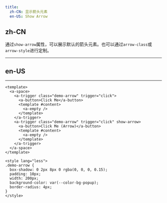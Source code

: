 ```yaml
title:
  zh-CN: 显示箭头元素
  en-US: Show Arrow
```

## zh-CN

通过`show-arrow`属性，可以展示默认的箭头元素。也可以通过`arrow-class`或`arrow-style`进行定制。

---

## en-US

---

```vue
<template>
  <a-space>
    <a-trigger class="demo-arrow" trigger="click">
      <a-button>Click Me</a-button>
      <template #content>
        <a-empty />
      </template>
    </a-trigger>
    <a-trigger class="demo-arrow" trigger="click" show-arrow>
      <a-button>Click Me (Arrow)</a-button>
      <template #content>
        <a-empty />
      </template>
    </a-trigger>
  </a-space>
</template>

<style lang="less">
.demo-arrow {
  box-shadow: 0 2px 8px 0 rgba(0, 0, 0, 0.15);
  padding: 10px;
  width: 200px;
  background-color: var(--color-bg-popup);
  border-radius: 4px;
}
</style>
```
